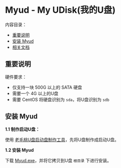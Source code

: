 ﻿# Myud - My UDisk(我的U盘)

内容目录：

 - [重要说明][1]
 - [安装 Myud][2]
 - [相关文档][3]

## 重要说明

硬件要求：

 - 仅支持一块 500G 以上的 SATA 硬盘
 - 需要一个 4G 以上的U盘
 - 需要 CentOS 将硬盘识别为 `sda`，将U盘识别为 `sdb`

## 安装 Myud

**1.1 制作启动U盘：**

使用 [老毛桃U盘启动盘制作工具][4]，先将U盘制作成启动U盘。

**1.2 安装 Myud**

下载 [Myud.exe][5]，并将它拷贝到U盘 `根目录` 下进行安装。


  [1]: https://github.com/myud/myud#%E9%87%8D%E8%A6%81%E8%AF%B4%E6%98%8E
  [2]: https://github.com/myud/myud#%E5%AE%89%E8%A3%85-myud
  [3]: https://github.com/myud/docs
  [4]: http://laomaotao.net/down/2016/1015/4932.html
  [5]: https://gitee.com/mydownload/myud-installer/raw/master/Myud.exe